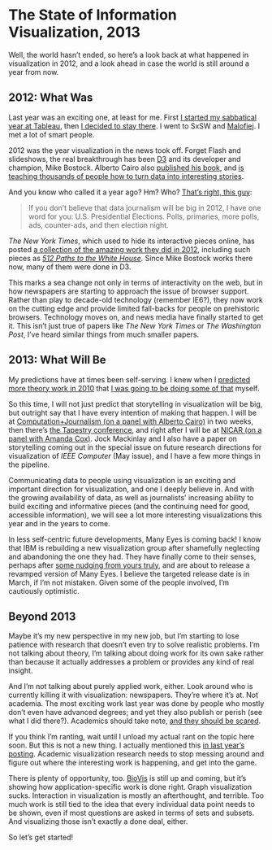 # The State of Information Visualization, 2013

Well, the world hasn’t ended, so here’s a look back at what happened in visualization in 2012, and a look ahead in case the world is still around a year from now.

## 2012: What Was

Last year was an exciting one, at least for me. First <a href="/blog/2012/hello-tableau-and-seattle">I started my sabbatical year at Tableau</a>, then <a href="/blog/2012/goodbye-academia-hello-again-tableau">I decided to stay there</a>. I went to SxSW and <a href="/journalism/malofiej-20">Malofiej</a>. I met a lot of smart people.

2012 was the year visualization in the news took off. Forget Flash and slideshows, the real breakthrough has been <a href="http://d3js.org/">D3</a> and its developer and champion, Mike Bostock. Alberto Cairo also <a href="/criticism/review-alberto-cairo-functional-art">published his book</a>, and <a href="http://www.thefunctionalart.com/2012/11/second-intro-to-infographics-and-data.html">is teaching thousands of people how to turn data into interesting stories</a>.

And you know who called it a year ago? Hm? Who? <a href="/blog/2012/state-information-visualization-2012">That’s right, this guy</a>:

>	If you don’t believe that data journalism will be big in 2012, I have one word for you: U.S. Presidential Elections. Polls, primaries, more polls, ads, counter-ads, and then election night.

<em>The New York Times</em>, which used to hide its interactive pieces online, has posted <a href="http://www.nytimes.com/interactive/2012/12/30/multimedia/2012-the-year-in-graphics.html?hp">a collection of the amazing work they did in 2012</a>, including such pieces as <em><a href="http://www.nytimes.com/interactive/2012/11/02/us/politics/paths-to-the-white-house.html">512 Paths to the White House</a></em>. Since Mike Bostock works there now, many of them were done in D3.

This marks a sea change not only in terms of interactivity on the web, but in how newspapers are starting to approach the issue of browser support. Rather than play to decade-old technology (remember IE6?), they now work on the cutting edge and provide limited fall-backs for people on prehistoric browsers. Technology moves on, and news media have finally started to get it. This isn’t just true of papers like <em>The New York Times</em> or <em>The Washington Post</em>, I’ve heard similar things from much smaller papers.

## 2013: What Will Be

My predictions have at times been self-serving. I knew when I <a href="/blog/2010/state-of-infovis-2010">predicted more theory work in 2010</a> that <a href="/blog/2010/the-year-of-infovis-theory">I was going to be doing some of that</a> myself.

So this time, I will not just predict that storytelling in visualization will be big, but outright say that I have every intention of making that happen. I will be at <a href="http://computation-and-journalism.com/symposium2013/">Computation+Journalism (on a panel with Alberto Cairo)</a> in two weeks, then there’s <a href="http://www.tapestryconference.com">the Tapestry conference</a>, and right after I will be at <a href="http://ire.org/conferences/nicar-2013/">NICAR (on a panel with Amanda Cox)</a>. Jock Mackinlay and I also have a paper on storytelling coming out in the special issue on future research directions for visualization of <em>IEEE Computer</em> (May issue), and I have a few more things in the pipeline.

Communicating data to people using visualization is an exciting and important direction for visualization, and one I deeply believe in. And with the growing availability of data, as well as journalists' increasing ability to build exciting and informative pieces (and the continuing need for good, accessible information), we will see a lot more interesting visualizations this year and in the years to come.

In less self-centric future developments, Many Eyes is coming back! I know that IBM is rebuilding a new visualization group after shamefully neglecting and abandoning the one they had. They have finally come to their senses, perhaps after <a href="/criticism/quo-vadis-many-eyes">some nudging from yours truly</a>, and are about to release a revamped version of Many Eyes. I believe the targeted release date is in March, if I’m not mistaken. Given some of the people involved, I’m cautiously optimistic.

## Beyond 2013

Maybe it’s my new perspective in my new job, but I’m starting to lose patience with research that doesn’t even try to solve realistic problems. I’m not talking about theory, I’m talking about doing work for its own sake rather than because it actually addresses a problem or provides any kind of real insight.

And I’m not talking about purely applied work, either. Look around who is currently killing it with visualization: newspapers. They’re where it’s at. Not academia. The most exciting work last year was done by people who mostly don’t even have advanced degrees; and yet they also publish or perish (see what I did there?). Academics should take note, <a href="http://cscheid.net/blog/how_many_visweek_papers_could_the_nyt_write_in_three_weeks_">and they should be scared</a>.

If you think I’m ranting, wait until I unload my actual rant on the topic here soon. But this is not a new thing. I actually mentioned this <a href="/blog/2012/state-information-visualization-2012">in last year’s posting</a>. Academic visualization research needs to stop messing around and figure out where the interesting work is happening, and get into the game.

There is plenty of opportunity, too. <a href="http://biovis.net/">BioVis</a> is still up and coming, but it’s showing how application-specific work is done right. Graph visualization sucks. Interaction in visualization is mostly an afterthought, and terrible. Too much work is still tied to the idea that every individual data point needs to be shown, even if most questions are asked in terms of sets and subsets. And visualizing those isn’t exactly a done deal, either.

So let’s get started!
